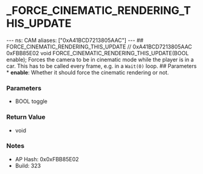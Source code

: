 # _FORCE_CINEMATIC_RENDERING_THIS_UPDATE

--- ns: CAM aliases: ["0xA41BCD7213805AAC"] --- ## FORCE_CINEMATIC_RENDERING_THIS_UPDATE  // 0xA41BCD7213805AAC 0xFBB85E02 void FORCE_CINEMATIC_RENDERING_THIS_UPDATE(BOOL enable);  Forces the camera to be in cinematic mode while the player is in a car. This has to be called every frame, e.g. in a `Wait(0)` loop.  ## Parameters * **enable**: Whether it should force the cinematic rendering or not.

### Parameters
* BOOL toggle

### Return Value
* void

### Notes
* AP Hash: 0x0xFBB85E02
* Build: 323


